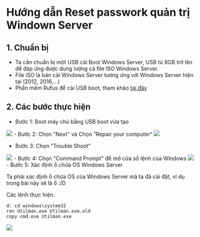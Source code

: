 # Hướng dẫn Reset passwork quản trị Windown Server
## 1. Chuẩn bị
- Ta cần chuẩn bị một USB cài Boot Windows Server, USB từ 8GB trở lên để đáp ứng được dung lượng cả file ISO Windows Server.
- File ISO là bản cài Windows Server tương ứng với Windows Server hiện tại (2012, 2016,...)
- Phần mềm Rufus để cài USB boot, tham khảo [tại đây](https://quantrimang.com/huong-dan-tao-usb-boot-nhanh-94484)
## 2. Các bước thực hiện
- Bước 1: Boot máy chủ bằng USB boot vừa tạo
<img src="https://i.imgur.com/lzDF97V.png">
- Bước 2: Chọn "Next" và Chọn ”Repair your computer“
<img src="https://i.imgur.com/953FWgT.png">

- Bước 3: Chọn "Trouble Shoot"
<img src="https://i.imgur.com/sLOw73c.png">
- Bước 4: Chọn "Command Prompt" để mở cửa sổ lệnh của Windows
<img src="https://i.imgur.com/yUY3iHr.png">
- Bước 5: Xác định ổ chứa OS Windows Server

Ta phải xác định ổ chứa OS của Windows Server mà ta đã cài đặt, ví dụ trong bài này sẽ là ổ :/D

Các lệnh thực hiện:
```
d: cd windows\system32
ren Utilman.exe Utilman.exe.old
copy cmd.exe Utilman.exe
```
<img src="https://i.imgur.com/TwbCnHM.png">
